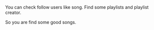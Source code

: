You can check follow users like song.
Find some playlists and playlist creator.

So you are find some good songs.
